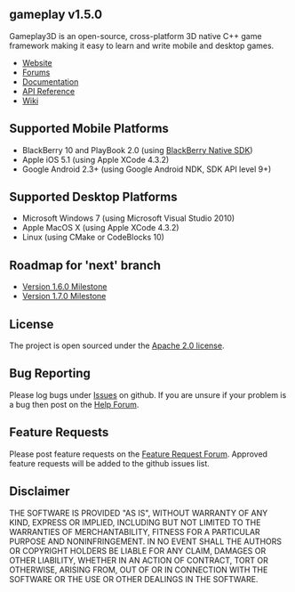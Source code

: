## gameplay v1.5.0
Gameplay3D is an open-source, cross-platform 3D native C++ game framework making it easy to learn and write mobile and desktop games. 

- [Website](http://www.gameplay3d.org/)
- [Forums](http://www.gameplay3d.org/forums/)
- [Documentation](http://www.gameplay3d.org/docs.php)
- [API Reference](http://www.gameplay3d.org/api.php)
- [Wiki](https://github.com/blackberry/GamePlay/wiki)

## Supported Mobile Platforms
- BlackBerry 10 and PlayBook 2.0 (using [BlackBerry Native SDK](http://developer.blackberry.com/native/))
- Apple iOS 5.1 (using Apple XCode 4.3.2)
- Google Android 2.3+ (using Google Android NDK, SDK API level 9+)

## Supported Desktop Platforms
- Microsoft Windows 7 (using Microsoft Visual Studio 2010)
- Apple MacOS X (using Apple XCode 4.3.2)
- Linux (using CMake or CodeBlocks 10)

## Roadmap for 'next' branch
- [Version 1.6.0 Milestone](https://github.com/blackberry/GamePlay/issues?milestone=3)
- [Version 1.7.0 Milestone](https://github.com/blackberry/GamePlay/issues?milestone=4)

## License
The project is open sourced under the [Apache 2.0 license](http://www.tldrlegal.com/license/apache-license-2.0-%28apache-2.0%29).

## Bug Reporting
Please log bugs under [Issues](https://github.com/blackberry/GamePlay/issues) on github.
If you are unsure if your problem is a bug then post on the [Help Forum](http://www.gameplay3d.org/forums/viewforum.php?f=3).

## Feature Requests
Please post feature requests on the [Feature Request Forum](http://www.gameplay3d.org/forums/viewforum.php?f=4). Approved feature requests will be added to the github issues list. 

## Disclaimer
THE SOFTWARE IS PROVIDED "AS IS", WITHOUT WARRANTY OF ANY KIND, EXPRESS OR IMPLIED, 
INCLUDING BUT NOT LIMITED TO THE WARRANTIES OF MERCHANTABILITY, FITNESS FOR A 
PARTICULAR PURPOSE AND NONINFRINGEMENT. IN NO EVENT SHALL THE AUTHORS OR COPYRIGHT 
HOLDERS BE LIABLE FOR ANY CLAIM, DAMAGES OR OTHER LIABILITY, WHETHER IN AN ACTION OF CONTRACT, 
TORT OR OTHERWISE, ARISING FROM, OUT OF OR IN CONNECTION WITH THE SOFTWARE OR THE USE OR 
OTHER DEALINGS IN THE SOFTWARE.
